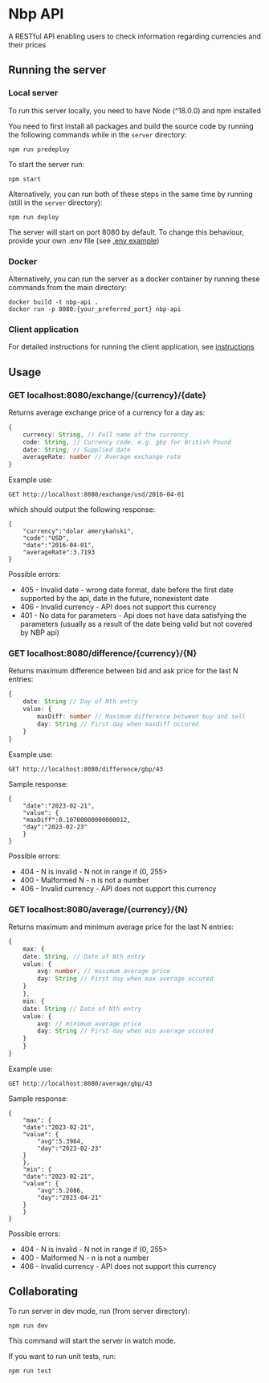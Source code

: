 # Nbp API

A RESTful API enabling users to check information regarding currencies and their prices

## Running the server

### Local server

To run this server locally, you need to have Node (^18.0.0) and npm installed

You need to first install all packages and build the source code by running the following commands while in the `server` directory:
```
npm run predeploy
```

To start the server run:
```
npm start
```

Alternatively, you can run both of these steps in the same time by running (still in the `server` directory):
```
npm run deploy
```

The server will start on port 8080 by default. To change this behaviour, provide your own .env file (see [.env example](https://github.com/tpalinski/nbp-api/blob/main/server/.env.example))

### Docker

Alternatively, you can run the server as a docker container by running these commands from the main directory:
```
docker build -t nbp-api .
docker run -p 8080:{your_preferred_port} nbp-api
```

### Client application

For detailed instructions for running the client application, see [instructions](https://github.com/tpalinski/nbp-api/blob/main/client/README.md)

## Usage

### **GET localhost:8080/exchange/{currency}/{date}**

Returns average exchange price of a currency for a day as:

```ts
{
	currency: String, // Full name of the currency
	code: String, // Currency code, e.g. gbp for British Pound
	date: String, // Supplied date
	averageRate: number // Average exchange rate
}

```

Example use:
```
GET http://localhost:8080/exchange/usd/2016-04-01
```

which should output the following response:

```
{
    "currency":"dolar amerykański",
    "code":"USD",
    "date":"2016-04-01",
    "averageRate":3.7193
}
```
	
Possible errors:
* 405 - Invalid date - wrong date format, date before the first date supported by the api, date in the future, nonexistent date	
* 406 - Invalid currency - API does not support this currency		
* 401 - No data for parameters - Api does not have data satisfying the parameters (usually as a result of the date being valid but not covered by NBP api)	



### **GET localhost:8080/difference/{currency}/{N}**

Returns maximum difference between bid and ask price for the last N entries:

```ts
{
	date: String // Day of Nth entry
	value: {
		maxDiff: number // Maximum difference between buy and sell
		day: String // First day when maxdiff occured
	}
}

```

Example use:
```
GET http://localhost:8080/difference/gbp/43
```

Sample response:
```
{
    "date":"2023-02-21",
    "value": {
	"maxDiff":0.10780000000000012,
	"day":"2023-02-23"
    }
}
```

Possible errors:
* 404 - N is invalid - N not in range if (0, 255>
* 400 - Malformed N - n is not a number
* 406 - Invalid currency - API does not support this currency



### **GET localhost:8080/average/{currency}/{N}**

Returns maximum and minimum average price for the last N entries:

```ts
{
    max: {
	date: String, // Date of Nth entry
	value: {
	    avg: number, // maximum average price
	    day: String // First day when max average occured
	}
    },
    min: {
	date: String // Date of Nth entry
	value: {
	    avg: // minimum average price
	    day: String // First day when min average occured
	}
    }
}

```

Example use:
```
GET http://localhost:8080/average/gbp/43
```

Sample response:
```
{
    "max": {
	"date":"2023-02-21",
	"value": {
	    "avg":5.3984,
	    "day":"2023-02-23"
	}
    },
    "min": {
	"date":"2023-02-21",
	"value": {
	    "avg":5.2086,
	    "day":"2023-04-21"
	}
    }
}
```

Possible errors:
* 404 - N is invalid - N not in range if (0, 255>
* 400 - Malformed N - n is not a number
* 406 - Invalid currency - API does not support this currency

## Collaborating

To run server in dev mode, run (from server directory):
```
npm run dev
```

This command will start the server in watch mode.

If you want to run unit tests, run: 
```
npm run test
```
